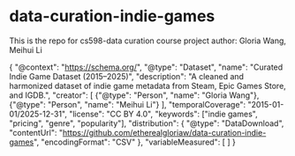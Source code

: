 # data-curation-indie-games
This is the repo for cs598-data curation course project 
author: Gloria Wang, Meihui Li

{
  "@context": "https://schema.org/",
  "@type": "Dataset",
  "name": "Curated Indie Game Dataset (2015–2025)",
  "description": "A cleaned and harmonized dataset of indie game metadata from Steam, Epic Games Store, and IGDB.",
  "creator": [
    {"@type": "Person", "name": "Gloria Wang"},
    {"@type": "Person", "name": "Meihui Li"}
  ],
  "temporalCoverage": "2015-01-01/2025-12-31",
  "license": "CC BY 4.0",
  "keywords": ["indie games", "pricing", "genre", "popularity"],
  "distribution": {
    "@type": "DataDownload",
    "contentUrl": "https://github.com/etherealgloriaw/data-curation-indie-games",
    "encodingFormat": "CSV"
  },
  "variableMeasured": [
  ]
}
